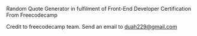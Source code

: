 Random Quote Generator in fulfilment of Front-End Developer Certification From Freecodecamp

Credit to freecodecamp team.
Send an email to duah229@gmail.com 